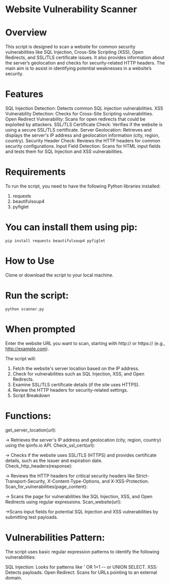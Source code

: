 # Website Vulnerability Scanner
# Overview
This script is designed to scan a website for common security vulnerabilities like SQL Injection, Cross-Site Scripting (XSS), Open Redirects, and SSL/TLS certificate issues. It also provides information about the server’s geolocation and checks for security-related HTTP headers. The main aim is to assist in identifying potential weaknesses in a website’s security.

# Features
SQL Injection Detection: Detects common SQL injection vulnerabilities.
XSS Vulnerability Detection: Checks for Cross-Site Scripting vulnerabilities.
Open Redirect Vulnerability: Scans for open redirects that could be exploited by attackers.
SSL/TLS Certificate Check: Verifies if the website is using a secure SSL/TLS certificate.
Server Geolocation: Retrieves and displays the server's IP address and geolocation information (city, region, country).
Security Header Check: Reviews the HTTP headers for common security configurations.
Input Field Detection: Scans for HTML input fields and tests them for SQL Injection and XSS vulnerabilities.

# Requirements
To run the script, you need to have the following Python libraries installed:

1) requests
2) beautifulsoup4
3) pyfiglet

# You can install them using pip:

``` pip install requests beautifulsoup4 pyfiglet ```

# How to Use
Clone or download the script to your local machine.

# Run the script:

``` python scanner.py ```

# When prompted

Enter the website URL you want to scan, starting with http:// or https:// (e.g., http://example.com).

The script will:

1) Fetch the website's server location based on the IP address.
2) Check for vulnerabilities such as SQL Injection, XSS, and Open Redirects.
3) Examine SSL/TLS certificate details (if the site uses HTTPS).
4) Review the HTTP headers for security-related settings.
5) Script Breakdown

# Functions:
get_server_location(url):

-> Retrieves the server's IP address and geolocation (city, region, country) using the ipinfo.io API. Check_ssl_cert(url):

-> Checks if the website uses SSL/TLS (HTTPS) and provides certificate details, such as the issuer and expiration date. Check_http_headers(response):

-> Reviews the HTTP headers for critical security headers like Strict-Transport-Security, X-Content-Type-Options, and X-XSS-Protection. Scan_for_vulnerabilities(page_content):

-> Scans the page for vulnerabilities like SQL Injection, XSS, and Open Redirects using regular expressions. Scan_website(url):

->Scans input fields for potential SQL Injection and XSS vulnerabilities by submitting test payloads.

# Vulnerabilities Pattern:
The script uses basic regular expression patterns to identify the following vulnerabilities:

SQL Injection: Looks for patterns like ' OR 1=1 -- or UNION SELECT.
XSS: Detects <script>alert("XSS")</script> payloads.
Open Redirect: Scans for URLs pointing to an external domain.
